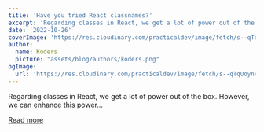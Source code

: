 ```yaml
---
title: 'Have you tried React classnames?'
excerpt: 'Regarding classes in React, we get a lot of power out of the box. However, we can enhance this power...'
date: '2022-10-26'
coverImage: 'https://res.cloudinary.com/practicaldev/image/fetch/s--qTqUoynH--/c_imagga_scale,f_auto,fl_progressive,h_420,q_auto,w_1000/https://dev-to-uploads.s3.amazonaws.com/uploads/articles/yesty550seahuee8gpv5.jpg'
author:
  name: Koders
  picture: "assets/blog/authors/koders.png"
ogImage:
  url: 'https://res.cloudinary.com/practicaldev/image/fetch/s--qTqUoynH--/c_imagga_scale,f_auto,fl_progressive,h_420,q_auto,w_1000/https://dev-to-uploads.s3.amazonaws.com/uploads/articles/yesty550seahuee8gpv5.jpg'
---
```


Regarding classes in React, we get a lot of power out of the box. However, we can enhance this power...

[Read more](https://dev.to/dailydevtips1/have-you-tried-react-classnames-2845)
